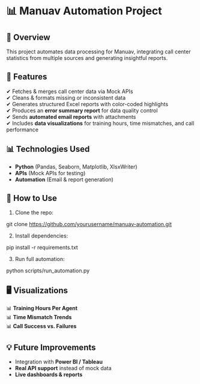 # 📊 Manuav Automation Project  

## 🚀 Overview  
This project automates data processing for Manuav, integrating call center statistics from multiple sources and generating insightful reports.

## 📌 Features  
✔ Fetches & merges call center data via Mock APIs  
✔ Cleans & formats missing or inconsistent data  
✔ Generates structured Excel reports with color-coded highlights  
✔ Produces an **error summary report** for data quality control  
✔ Sends **automated email reports** with attachments  
✔ Includes **data visualizations** for training hours, time mismatches, and call performance  

## 📊 Technologies Used  
- **Python** (Pandas, Seaborn, Matplotlib, XlsxWriter)  
- **APIs** (Mock APIs for testing)  
- **Automation** (Email & report generation)  

## 📜 How to Use  
1. Clone the repo:  

git clone https://github.com/yourusername/manuav-automation.git

2. Install dependencies:  

pip install -r requirements.txt

3. Run full automation:  

python scripts/run_automation.py

## 🖥️ Visualizations  
📊 **Training Hours Per Agent**  
📊 **Time Mismatch Trends**  
📊 **Call Success vs. Failures**  

## 💡 Future Improvements  
- Integration with **Power BI / Tableau**  
- **Real API support** instead of mock data  
- **Live dashboards & reports** 